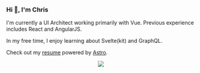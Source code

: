 ### Hi 👋, I'm Chris

I'm currently a UI Architect working primarily with Vue. Previous experience includes React and AngularJS.

In my free time, I enjoy learning about Svelte(kit) and GraphQL.

Check out my [resume][] powered by [Astro][]. 

[resume]: https://chrisplease.me/resume
[Astro]: https://astro.build/

<p align="center">
  <a href="https://skillicons.dev">
    <img src="https://skillicons.dev/icons?i=html,css,ts,js,svg,sass,tailwind,vue,svelte,react,nodejs,apollo,express,graphql,docker,git,prisma,postgres&perline=6" />
  </a>
</p>

